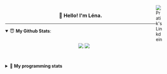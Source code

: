 <!--
<a href="https://twitter.com" target="_blank" rel="nofollow">
 <img align="right" alt="Pratik's Twitter" width="22px" src="https://cdn.jsdelivr.net/npm/simple-icons@v3/icons/twitter.svg" />
</a> 

-->
<a href="https://www.linkedin.com/in/lenagiacalone/" target="_blank" rel="nofollow">
 <img align="right" alt="Pratik's Linkdein" width="22px" src="https://cdn.jsdelivr.net/npm/simple-icons@v3/icons/linkedin.svg" />
</a>



<h3 align="center">👋 Hello! I'm Léna.</h3>

---

<!--
**lgiacalo/lgiacalo** is a ✨ _special_ ✨ repository because its `README.md` (this file) appears on your GitHub profile.

Here are some ideas to get you started:

- 🔭 I’m currently working on ...
- 🌱 I’m currently learning ...
- 👯 I’m looking to collaborate on ...
- 🤔 I’m looking for help with ...
- 💬 Ask me about ...
- 📫 How to reach me: ...
- 😄 Pronouns: ...
- ⚡ Fun fact: ...
-->

<details open>
 <summary> 😇 <b>My Github Stats</b>: </summary>
<br>
<p align = "center">
  <img src = "https://github-readme-stats.vercel.app/api?username=lgiacalo&show_icons=true&theme=nord" width="420">
  <img src = "https://github-readme-stats.vercel.app/api/top-langs/?username=lgiacalo&layout=compact&theme=nord">
</p>
 
<br>
<p align = "center">
  <imp src = "https://github-readme-stats.vercel.app/api/wakatime?username=lgiacalo&theme=nord">
</p>

</details>

<details>
 <summary>🤖 <b>My programming stats</b></summary>
 <br>
 
<!--START_SECTION:waka-->
![Lines of code](https://img.shields.io/badge/From%20Hello%20World%20I%27ve%20Written-966183%20lines%20of%20code-blue)

**🐱 My GitHub Data** 

> 🏆 1,056 Contributions in the Year 2021
 > 
> 📦 297.3 kB Used in GitHub's Storage 
 > 
> 🚫 Not Opted to Hire
 > 
> 📜 44 Public Repositories 
 > 
> 🔑 34 Private Repositories  
 > 
**I'm an Early 🐤** 

```text
🌞 Morning    138 commits    █████░░░░░░░░░░░░░░░░░░░░   19.71% 
🌆 Daytime    370 commits    █████████████░░░░░░░░░░░░   52.86% 
🌃 Evening    184 commits    ██████░░░░░░░░░░░░░░░░░░░   26.29% 
🌙 Night      8 commits      ░░░░░░░░░░░░░░░░░░░░░░░░░   1.14%

```
📅 **I'm Most Productive on Thursday** 

```text
Monday       108 commits    ███░░░░░░░░░░░░░░░░░░░░░░   15.43% 
Tuesday      78 commits     ██░░░░░░░░░░░░░░░░░░░░░░░   11.14% 
Wednesday    134 commits    ████░░░░░░░░░░░░░░░░░░░░░   19.14% 
Thursday     160 commits    █████░░░░░░░░░░░░░░░░░░░░   22.86% 
Friday       82 commits     ███░░░░░░░░░░░░░░░░░░░░░░   11.71% 
Saturday     30 commits     █░░░░░░░░░░░░░░░░░░░░░░░░   4.29% 
Sunday       108 commits    ███░░░░░░░░░░░░░░░░░░░░░░   15.43%

```


📊 **This Week I Spent My Time On** 

```text
⌚︎ Time Zone: Europe/Paris

💬 Programming Languages: 
JavaScript               14 hrs 44 mins      █████████████████░░░░░░░░   69.08% 
JSON                     3 hrs 10 mins       ███░░░░░░░░░░░░░░░░░░░░░░   14.86% 
Markdown                 1 hr 31 mins        █░░░░░░░░░░░░░░░░░░░░░░░░   7.14% 
Twig                     48 mins             █░░░░░░░░░░░░░░░░░░░░░░░░   3.81% 
Bash                     38 mins             ░░░░░░░░░░░░░░░░░░░░░░░░░   3.04%

🔥 Editors: 
VS Code                  21 hrs 20 mins      █████████████████████████   100.0%

🐱‍💻 Projects: 
pappers-engine           16 hrs 35 mins      ███████████████████░░░░░░   77.75% 
Work                     4 hrs               ████░░░░░░░░░░░░░░░░░░░░░   18.75% 
testCS                   33 mins             ░░░░░░░░░░░░░░░░░░░░░░░░░   2.6% 
testMDS                  11 mins             ░░░░░░░░░░░░░░░░░░░░░░░░░   0.9% 
pappers-importers        0 secs              ░░░░░░░░░░░░░░░░░░░░░░░░░   0.01%

💻 Operating System: 
Mac                      21 hrs 20 mins      █████████████████████████   100.0%

```

**I Mostly Code in C** 

```text
C                        26 repos            ████████░░░░░░░░░░░░░░░░░   32.1% 
JavaScript               16 repos            █████░░░░░░░░░░░░░░░░░░░░   19.75% 
HTML                     8 repos             ██░░░░░░░░░░░░░░░░░░░░░░░   9.88% 
Shell                    8 repos             ██░░░░░░░░░░░░░░░░░░░░░░░   9.88% 
C++                      4 repos             █░░░░░░░░░░░░░░░░░░░░░░░░   4.94%

```


**Timeline**

![Chart not found](https://raw.githubusercontent.com/lgiacalo/lgiacalo/main/charts/bar_graph.png) 


 Last Updated on 18/10/2021
<!--END_SECTION:waka-->

</details>
